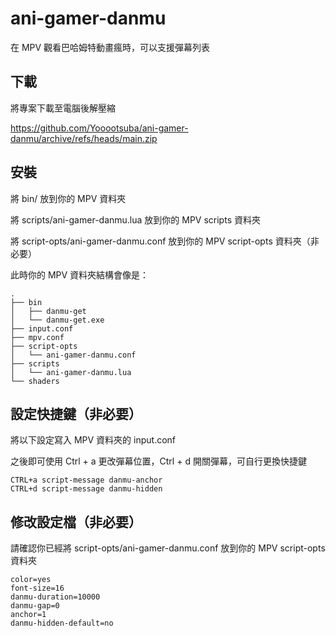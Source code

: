 #  ani-gamer-danmu

在 MPV 觀看巴哈姆特動畫瘋時，可以支援彈幕列表

## 下載

將專案下載至電腦後解壓縮

https://github.com/Yooootsuba/ani-gamer-danmu/archive/refs/heads/main.zip

## 安裝

將 bin/ 放到你的 MPV 資料夾

將 scripts/ani-gamer-danmu.lua 放到你的 MPV scripts 資料夾

將 script-opts/ani-gamer-danmu.conf 放到你的 MPV script-opts 資料夾（非必要）

此時你的 MPV 資料夾結構會像是：

```
.
├── bin
│   ├── danmu-get
│   └── danmu-get.exe
├── input.conf
├── mpv.conf
├── script-opts
│   └── ani-gamer-danmu.conf
├── scripts
│   └── ani-gamer-danmu.lua
└── shaders
```

## 設定快捷鍵（非必要）

將以下設定寫入 MPV 資料夾的 input.conf

之後即可使用 Ctrl + a 更改彈幕位置，Ctrl + d 開關彈幕，可自行更換快捷鍵

```
CTRL+a script-message danmu-anchor
CTRL+d script-message danmu-hidden
```

## 修改設定檔（非必要）

請確認你已經將 script-opts/ani-gamer-danmu.conf 放到你的 MPV script-opts 資料夾

```
color=yes
font-size=16
danmu-duration=10000
danmu-gap=0
anchor=1
danmu-hidden-default=no
```